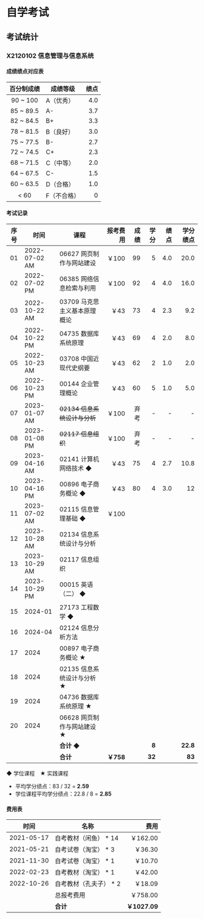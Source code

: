 # 自学考试

## 考试统计

### X2120102 信息管理与信息系统

#### 成绩绩点对应表

| 百分制成绩 | 成绩等级 | 绩点 |
| :-: | -- | -: |
| 90 ~ 100 | A（优秀） | 4.0 |
| 85 ~ 89.5 | A- | 3.7 |
| 82 ~ 84.5 | B+ | 3.3 |
| 78 ~ 81.5 | B（良好） | 3.0 |
| 75 ~ 77.5 | B- | 2.7 |
| 72 ~ 74.5 | C+ | 2.3 |
| 68 ~ 71.5 | C（中等） | 2.0 |
| 64 ~ 67.5 | C- | 1.5 |
| 60 ~ 63.5 | D（合格） | 1.0 |
| < 60 | F（不合格） | 0 |

#### 考试记录

| 序号 | 时间 | 课程 | 报考费用 | 成绩 | 学分 | 绩点 | 学分绩点 |
| :-: | -- | -- | -: | -: | -: | -: | -: |
| 01 | 2022-07-02 AM | 06627 网页制作与网站建设 | ￥100 | 99 | 5 | 4.0 | 20.0 |
| 02 | 2022-07-02 PM | 06385 网络信息检索与利用 | ￥100 | 92 | 4 | 4.0 | 16.0 |
| 03 | 2022-10-22 AM | 03709 马克思主义基本原理概论 | ￥43 | 73 | 4 | 2.3 | 9.2 |
| 04 | 2022-10-22 PM | 04735 数据库系统原理 | ￥43 | 69 | 4 | 2.0 | 8.0 |
| 05 | 2022-10-23 AM | 03708 中国近现代史纲要 | ￥43 | 62 | 2 | 1.0 | 2.0 |
| 06 | 2022-10-23 PM | 00144 企业管理概论 | ￥43 | 60 | 5 | 1.0 | 5.0 |
| 07 | 2023-01-07 AM | <s>02134 信息系统设计与分析</s> | ￥100 | 弃考 | - | - | - |
| 08 | 2023-01-08 PM | <s>02117 信息组织<s> | ￥100 | 弃考 | - | - | - |
| 09 | 2023-04-16 AM | 02141 计算机网络技术 ◆ | ￥43 | 75 | 4 | 2.7 | 10.8 |
| 10 | 2023-04-16 PM | 00896 电子商务概论 ◆ | ￥43 | 80 | 4 | 3.0 | 12 |
| 11 | 2023-07-02 AM | 02115 信息管理基础 ◆ | ￥100 | | | | |
| 12 | 2023-10-28 AM | 02134 信息系统设计与分析 | | | | | |
| 13 | 2023-10-29 AM | 02117 信息组织 | | | | | |
| 14 | 2023-10-29 PM | 00015 英语（二） ◆ | | | | | |
| 15 | 2024-01 | 27173 工程数学 ◆ | | | | | |
| 16 | 2024-04 | 02124 信息分析方法 | | | | | |
| 17 | 2024 | 00897 电子商务概论 ★ | | | | | |
| 18 | 2024 | 02135 信息系统设计与分析 ★ | | | | | |
| 19 | 2024 | 04736 数据库系统原理 ★ | | | | | |
| 20 | 2024 | 06628 网页制作与网站建设 ★ | | | | | |
| | | <b>合计 ◆</b> | | | <b>8</b> | | <b>22.8</b> |
| | | <b>合计</b> | <b>￥758</b> | | <b>32</b> | | <b>83</b> |

◆ 学位课程&emsp;★ 实践课程

- 平均学分绩点：83 / 32 = **2.59**
- 学位课程平均学分绩点：22.8 / 8 = **2.85**

#### 费用表

| 时间 | 名称 | 费用 |
| -- | -- | -: |
2021-05-17 | 自考教材（闲鱼） * 14 | ￥162.00
2021-05-21 | 自考试卷（淘宝） * 3 | ￥36.30
2021-11-30 | 自考试卷（淘宝） * 1 | ￥10.70
2022-02-23 | 自考教材（淘宝） * 1 | ￥42.00
2022-10-26 | 自考教材（孔夫子） * 2 | ￥18.09
| | 总报考费用 | ￥758.00
| | <b>合计</b> | <b>￥1027.09</b>
